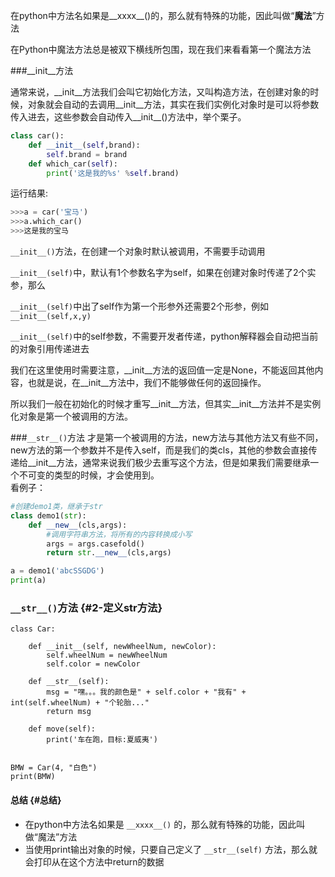 在python中方法名如果是\_\_xxxx\_\_\(\)的，那么就有特殊的功能，因此叫做“**魔法**”方法

在Python中魔法方法总是被双下横线所包围，现在我们来看看第一个魔法方法

###\_\_init\_\_方法

通常来说，\_\_init\_\_方法我们会叫它初始化方法，又叫构造方法，在创建对象的时候，对象就会自动的去调用\_\_init\_\_方法，其实在我们实例化对象时是可以将参数传入进去，这些参数会自动传入\_\_init\_\_\(\)方法中，举个栗子。

```py
class car():
    def __init__(self,brand):
        self.brand = brand
    def which_car(self):
        print('这是我的%s' %self.brand)
```

运行结果:

```py
>>>a = car('宝马')
>>>a.which_car()
>>>这是我的宝马
```

`__init__()`方法，在创建一个对象时默认被调用，不需要手动调用

`__init__(self)`中，默认有1个参数名字为self，如果在创建对象时传递了2个实参，那么

`__init__(self)`中出了self作为第一个形参外还需要2个形参，例如`__init__(self,x,y)`

`__init__(self)`中的self参数，不需要开发者传递，python解释器会自动把当前的对象引用传递进去

我们在这里使用时需要注意，\_\_init\_\_方法的返回值一定是None，不能返回其他内容，也就是说，在\_\_init\_\_方法中，我们不能够做任何的返回操作。

所以我们一般在初始化的时候才重写\_\_init\_\_方法，但其实\_\_init\_\_方法并不是实例化对象是第一个被调用的方法。

###`__str__()`方法
才是第一个被调用的方法，new方法与其他方法又有些不同，new方法的第一个参数并不是传入self，而是我们的类cls，其他的参数会直接传递给\_\_init\_\_方法，通常来说我们极少去重写这个方法，但是如果我们需要继承一个不可变的类型的时候，才会使用到。  
看例子：

```py
#创建demo1类，继承于str
class demo1(str):
    def __new__(cls,args):
        #调用字符串方法，将所有的内容转换成小写
        args = args.casefold()
        return str.__new__(cls,args)

a = demo1('abcSSGDG')
print(a)
```

### `__str__()`方法 {#2-定义str方法}

```
class Car:

    def __init__(self, newWheelNum, newColor):
        self.wheelNum = newWheelNum
        self.color = newColor

    def __str__(self):
        msg = "嘿。。。我的颜色是" + self.color + "我有" + int(self.wheelNum) + "个轮胎..."
        return msg

    def move(self):
        print('车在跑，目标:夏威夷')


BMW = Car(4, "白色")
print(BMW)
```



#### 总结 {#总结}

* 在python中方法名如果是
  `__xxxx__()`
  的，那么就有特殊的功能，因此叫做“魔法”方法
* 当使用print输出对象的时候，只要自己定义了
  `__str__(self)`
  方法，那么就会打印从在这个方法中return的数据



